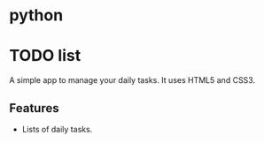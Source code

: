 # python

# TODO list
A simple app to manage your daily tasks.
It uses HTML5 and CSS3.

## Features
* Lists of daily tasks.
